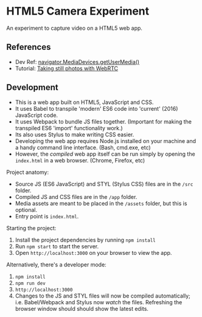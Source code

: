 # HTML5 Camera Experiment

An experiment to capture video on a HTML5 web app.

## References

* Dev Ref: [navigator.MediaDevices.getUserMedia()](https://developer.mozilla.org/en-US/docs/Web/API/MediaDevices/getUserMedia)
* Tutorial: [Taking still photos with WebRTC](https://developer.mozilla.org/en-US/docs/Web/API/WebRTC_API/Taking_still_photos)

## Development

* This is a web app built on HTML5, JavaScript and CSS.
* It uses Babel to transpile 'modern' ES6 code into 'current' (2016) JavaScript code.
* It uses Webpack to bundle JS files together. (Important for making the transpiled ES6 'import' functionality work.)
* Its also uses Stylus to make writing CSS easier.
* Developing the web app requires Node.js installed on your machine and a handy command line interface. (Bash, cmd.exe, etc)
* However, the _compiled_ web app itself can be run simply by opening the `index.html` in a web browser. (Chrome, Firefox, etc)

Project anatomy:

* Source JS (ES6 JavaScript) and STYL (Stylus CSS) files are in the `/src` folder.
* Compiled JS and CSS files are in the `/app` folder.
* Media assets are meant to be placed in the `/assets` folder, but this is optional.
* Entry point is `index.html`.

Starting the project:

1. Install the project dependencies by running `npm install`
2. Run `npm start` to start the server.
3. Open `http://localhost:3000` on your browser to view the app.

Alternatively, there's a developer mode:

1. `npm install`
2. `npm run dev`
3. `http://localhost:3000`
4. Changes to the JS and STYL files will now be compiled automatically; i.e. Babel/Webpack and Stylus now _watch_ the files. Refreshing the browser window should should show the latest edits.
